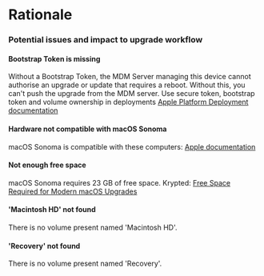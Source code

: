 # Rationale

### Potential issues and impact to upgrade workflow

#### Bootstrap Token is missing
Without a Bootstrap Token, the MDM Server managing this device cannot authorise an upgrade or update that requires a reboot. Without this, you can't push the upgrade from the MDM server. 
Use secure token, bootstrap token and volume ownership in deployments [Apple Platform Deployment documentation](https://support.apple.com/en-au/guide/deployment/dep24dbdcf9e/web)

#### Hardware not compatible with macOS Sonoma
macOS Sonoma is compatible with these computers: [Apple documentation](https://support.apple.com/en-au/105113)

#### Not enough free space
macOS Sonoma requires 23 GB of free space. Krypted: [Free Space Required for Modern macOS Upgrades](https://krypted.com/mac-os-x/free-space-required-for-modern-macos-upgrades/)

#### 'Macintosh HD' not found 
There is no volume present named 'Macintosh HD'.

#### 'Recovery' not found 
There is no volume present named 'Recovery'.
